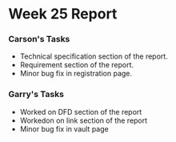 # Week 25 Report

### Carson's Tasks

- Technical specification section of the report.
- Requirement section of the report.
- Minor bug fix in registration page.

### Garry's Tasks
- Worked on DFD section of the report
- Workedon on link section of the report
- Minor bug fix in vault page